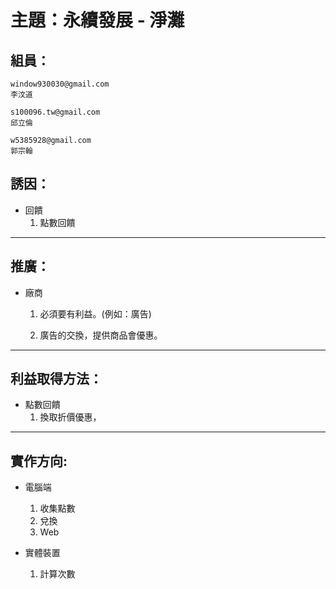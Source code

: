 # 主題：永續發展 - 淨灘

## 組員：

    window930030@gmail.com
    李汶道

    s100096.tw@gmail.com
    邱立倫
    
    w5385928@gmail.com
    郭宗翰


## 誘因：

* 回饋
    1. 點數回饋

***

## 推廣：

* 廠商
    
    1. 必須要有利益。(例如：廣告)

    2. 廣告的交換，提供商品會優惠。

***

## 利益取得方法：

* 點數回饋
    1. 換取折價優惠，


***
## 實作方向:

* 電腦端

    1. 收集點數
    2. 兌換
    3. Web
    

* 實體裝置

    1. 計算次數